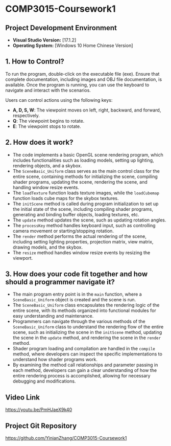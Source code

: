 # COMP3015-Coursework1

## Project Development Environment

- **Visual Studio Version:** [17.1.2]
- **Operating System:** [Windows 10 Home Chinese Version]

## 1. How to Control?

To run the program, double-click on the executable file (exe). Ensure that complete documentation, including images and OBJ file documentation, is available. Once the program is running, you can use the keyboard to navigate and interact with the scenarios.

Users can control actions using the following keys:

- **A, D, S, W**: The viewpoint moves on left, right, backward, and forward, respectively.
- **Q**: The viewpoint begins to rotate.
- **E**: The viewpoint stops to rotate.


## 2. How does it work?
   - The code implements a basic OpenGL scene rendering program, which includes functionalities such as loading models, setting up lighting, rendering objects, and a skybox.
   - The `SceneBasic_Uniform` class serves as the main control class for the entire scene, containing methods for initializing the scene, compiling shader programs, updating the scene, rendering the scene, and handling window resize events.
   - The `loadTexture` function loads texture images, while the `loadCubemap` function loads cube maps for the skybox textures.
   - The `initScene` method is called during program initialization to set up the initial state of the scene, including compiling shader programs, generating and binding buffer objects, loading textures, etc.
   - The `update` method updates the scene, such as updating rotation angles.
   - The `processKey` method handles keyboard input, such as controlling camera movement or starting/stopping rotation.
   - The `render` method performs the actual rendering of the scene, including setting lighting properties, projection matrix, view matrix, drawing models, and the skybox.
   - The `resize` method handles window resize events by resizing the viewport.

## 3. How does your code fit together and how should a programmer navigate it?
   - The main program entry point is in the `main` function, where a `SceneBasic_Uniform` object is created and the scene is run.
   - The `SceneBasic_Uniform` class encapsulates the rendering logic of the entire scene, with its methods organized into functional modules for easy understanding and maintenance.
   - Programmers can navigate through the various methods of the `SceneBasic_Uniform` class to understand the rendering flow of the entire scene, such as initializing the scene in the `initScene` method, updating the scene in the `update` method, and rendering the scene in the `render` method.
   - Shader program loading and compilation are handled in the `compile` method, where developers can inspect the specific implementations to understand how shader programs work.
   - By examining the method call relationships and parameter passing in each method, developers can gain a clear understanding of how the entire rendering process is accomplished, allowing for necessary debugging and modifications.


## Video Link

https://youtu.be/PmHJaeX9k40

## Project Git Repository

https://github.com/YinianZhang/COMP3015-Coursework1
